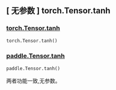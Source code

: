 ## [ 无参数 ] torch.Tensor.tanh

### [torch.Tensor.tanh](https://pytorch.org/docs/stable/generated/torch.Tensor.tanh.html#torch.Tensor.tanh)

```python
torch.Tensor.tanh()
```

### [paddle.Tensor.tanh](https://www.paddlepaddle.org.cn/documentation/docs/zh/develop/api/paddle/Tensor_cn.html#tanh-name-none)

```python
paddle.Tensor.tanh()
```

两者功能一致,无参数。

